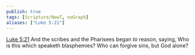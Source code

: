 ```yaml
---
publish: true
tags: [Scripture/NewT, noGraph]
aliases: ["Luke 5:21"]
---
```

[Luke 5:21](https://churchofjesuschrist.org/study/scriptures/nt/luke/5?lang=eng&id=p21#p21) And the scribes and the Pharisees began to reason, saying, Who is this which speaketh blasphemies? Who can forgive sins, but God alone?
